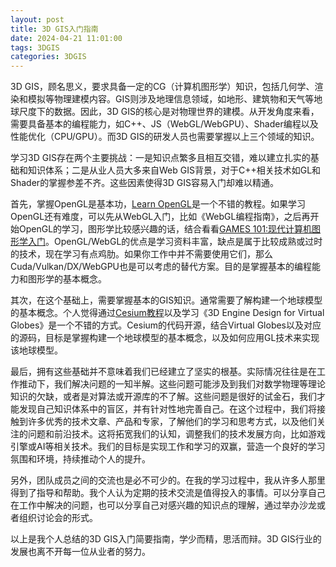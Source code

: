 ```yaml
---
layout: post
title: 3D GIS入门指南
date: 2024-04-21 11:01:00
tags: 3DGIS
categories: 3DGIS
---
```


3D GIS，顾名思义，要求具备一定的CG（计算机图形学）知识，包括几何学、渲染和模拟等物理建模内容。GIS则涉及地理信息领域，如地形、建筑物和天气等地球尺度下的数据。因此，3D GIS的核心是对物理世界的建模。从开发角度来看，需要具备基本的编程能力，如C++、JS（WebGL/WebGPU）、Shader编程以及性能优化（CPU/GPU）。而3D GIS的研发人员也需要掌握以上三个领域的知识。

学习3D GIS存在两个主要挑战：一是知识点繁多且相互交错，难以建立扎实的基础和知识体系；二是从业人员大多来自Web GIS背景，对于C++相关技术如GL和Shader的掌握参差不齐。这些因素使得3D GIS容易入门却难以精通。

首先，掌握OpenGL是基本功，[Learn OpenGL](https://learnopengl.com/)是一个不错的教程。如果学习OpenGL还有难度，可以先从WebGL入门，比如《WebGL编程指南》，之后再开始OpenGL的学习，图形学比较感兴趣的话，结合看看[GAMES
101:现代计算机图形学入门](https://sites.cs.ucsb.edu/~lingqi/teaching/games101.html)。OpenGL/WebGL的优点是学习资料丰富，缺点是属于比较成熟或过时的技术，现在学习有点鸡肋。如果你工作中并不需要使用它们，那么Cuda/Vulkan/DX/WebGPU也是可以考虑的替代方案。目的是掌握基本的编程能力和图形学的基本概念。

其次，在这个基础上，需要掌握基本的GIS知识。通常需要了解构建一个地球模型的基本概念。个人觉得通过[Cesium教程](https://www.cnblogs.com/fuckgiser/p/5706842.html)以及学习《3D Engine Design for Virtual Globes》是一个不错的方式。Cesium的代码开源，结合Virtual Globes以及对应的源码，目标是掌握构建一个地球模型的基本概念，以及如何应用GL技术来实现该地球模型。

最后，拥有这些基础并不意味着我们已经建立了坚实的根基。实际情况往往是在工作推动下，我们解决问题的一知半解。这些问题可能涉及到我们对数学物理等理论知识的欠缺，或者是对算法或开源库的不了解。这些问题是很好的试金石，我们才能发现自己知识体系中的盲区，并有针对性地完善自己。在这个过程中，我们将接触到许多优秀的技术文章、产品和专家，了解他们的学习和思考方式，以及他们关注的问题和前沿技术。这将拓宽我们的认知，调整我们的技术发展方向，比如游戏引擎或AI等相关技术。我们的目标是实现工作和学习的双赢，营造一个良好的学习氛围和环境，持续推动个人的提升。

另外，团队成员之间的交流也是必不可少的。在我的学习过程中，我从许多人那里得到了指导和帮助。我个人认为定期的技术交流是值得投入的事情。可以分享自己在工作中解决的问题，也可以分享自己对感兴趣的知识点的理解，通过举办沙龙或者组织讨论会的形式。

以上是我个人总结的3D GIS入门简要指南，学少而精，思活而辩。3D GIS行业的发展也离不开每一位从业者的努力。
